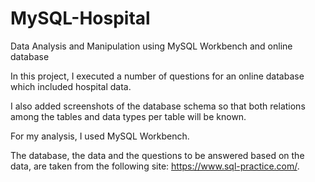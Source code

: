 # MySQL-Hospital
Data Analysis and Manipulation using MySQL Workbench and online database

In this project, I executed a number of questions for an online database which included hospital data. 

I also added screenshots of the database schema so that both relations among the tables and data types per table will be known. 

For my analysis, I used MySQL Workbench. 

The database, the data and the questions to be answered based on the data, are taken from the following site: 
https://www.sql-practice.com/. 
